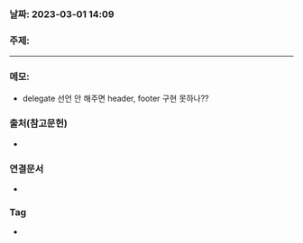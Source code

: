 ### 날짜: 2023-03-01 14:09

### 주제: 
---
### 메모: 
- delegate 선언 안 해주면 header, footer 구현 못하나??

### 출처(참고문헌) 
- 

### 연결문서 
- 

### Tag
- 